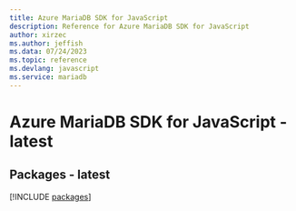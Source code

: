 ```yaml
---
title: Azure MariaDB SDK for JavaScript
description: Reference for Azure MariaDB SDK for JavaScript
author: xirzec
ms.author: jeffish
ms.data: 07/24/2023
ms.topic: reference
ms.devlang: javascript
ms.service: mariadb
---
```

# Azure MariaDB SDK for JavaScript - latest
## Packages - latest
[!INCLUDE [packages](mariadb-index.md)]